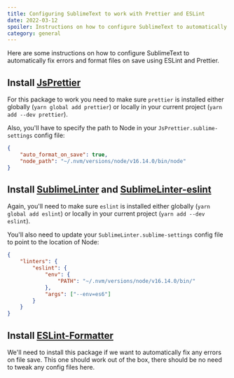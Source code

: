 ```yaml
---
title: Configuring SublimeText to work with Prettier and ESLint
date: 2022-03-12
spoiler: Instructions on how to configure SublimeText to automatically fix errors and format files on save using ESLint and Prettier.
category: general
---
```


Here are some instructions on how to configure SublimeText to automatically fix errors and format files on save using ESLint and Prettier.

## Install [JsPrettier](https://github.com/jonlabelle/SublimeJsPrettier)

For this package to work you need to make sure `prettier` is installed either globally (`yarn global add prettier`) or locally in your
current project (`yarn add --dev prettier`).

Also, you'll have to specify the path to Node in your `JsPrettier.sublime-settings` config file:

```json
{
    "auto_format_on_save": true,
    "node_path": "~/.nvm/versions/node/v16.14.0/bin/node"
}
```

## Install [SublimeLinter](https://github.com/SublimeLinter/SublimeLinter) and [SublimeLinter-eslint](https://github.com/SublimeLinter/SublimeLinter-eslint)

Again, you'll need to make sure `eslint` is installed either globally (`yarn global add eslint`) or locally in your current project
(`yarn add --dev eslint`).

You'll also need to update your `SublimeLinter.sublime-settings` config file to point to the location of Node:

```json
{
    "linters": {
        "eslint": {
            "env": {
                "PATH": "~/.nvm/versions/node/v16.14.0/bin/"
            },
            "args": ["--env=es6"]
        }
    }
}
```

## Install [ESLint-Formatter](https://github.com/TheSavior/ESLint-Formatter)

We'll need to install this package if we want to automatically fix any errors on file save. This one should work out of the box, there
should be no need to tweak any config files here.
